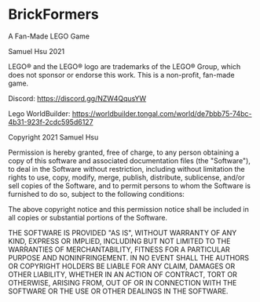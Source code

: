 # BrickFormers
A Fan-Made LEGO Game

Samuel Hsu 2021

LEGO® and the LEGO® logo are trademarks of the LEGO® Group, which does not sponsor or endorse this work.
This is a non-profit, fan-made game.

Discord: https://discord.gg/NZW4QqusYW

Lego WorldBuilder: https://worldbuilder.tongal.com/world/de7bbb75-74bc-4b31-923f-2cdc595d6127

Copyright 2021 Samuel Hsu

Permission is hereby granted, free of charge, to any person obtaining a copy
of this software and associated documentation files (the "Software"), to deal
in the Software without restriction, including without limitation the rights
to use, copy, modify, merge, publish, distribute, sublicense, and/or sell
copies of the Software, and to permit persons to whom the Software is
furnished to do so, subject to the following conditions:

The above copyright notice and this permission notice shall be included in all
copies or substantial portions of the Software.

THE SOFTWARE IS PROVIDED "AS IS", WITHOUT WARRANTY OF ANY KIND, EXPRESS OR
IMPLIED, INCLUDING BUT NOT LIMITED TO THE WARRANTIES OF MERCHANTABILITY,
FITNESS FOR A PARTICULAR PURPOSE AND NONINFRINGEMENT. IN NO EVENT SHALL THE
AUTHORS OR COPYRIGHT HOLDERS BE LIABLE FOR ANY CLAIM, DAMAGES OR OTHER
LIABILITY, WHETHER IN AN ACTION OF CONTRACT, TORT OR OTHERWISE, ARISING FROM,
OUT OF OR IN CONNECTION WITH THE SOFTWARE OR THE USE OR OTHER DEALINGS IN THE
SOFTWARE.